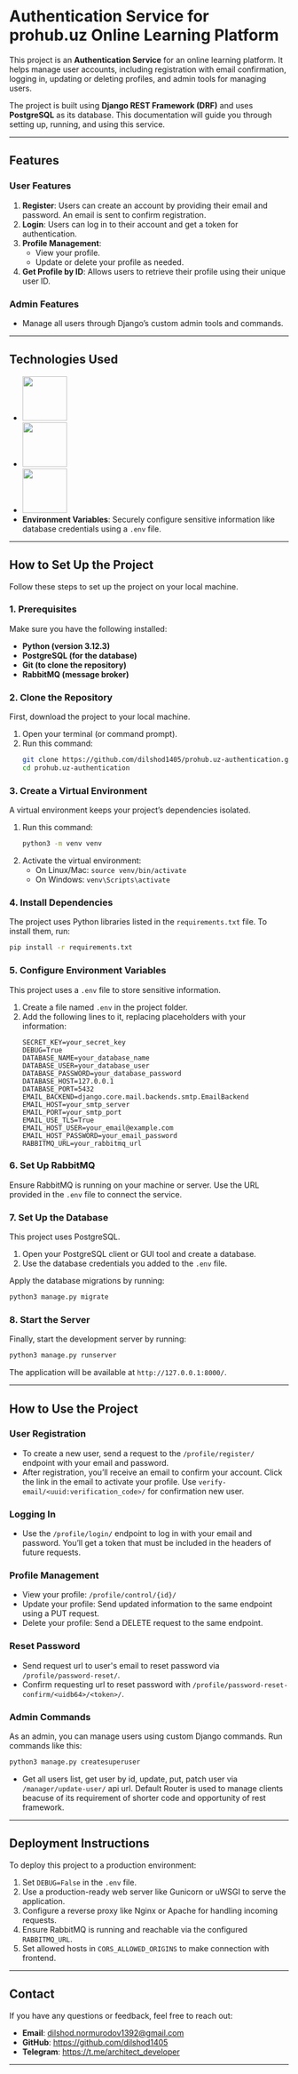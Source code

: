 # Authentication Service for prohub.uz Online Learning Platform

This project is an **Authentication Service** for an online learning platform. It helps manage user accounts, including registration with email confirmation, logging in, updating or deleting profiles, and admin tools for managing users.  

The project is built using **Django REST Framework (DRF)** and uses **PostgreSQL** as its database. This documentation will guide you through setting up, running, and using this service.  

---

## Features  

### User Features  
1. **Register**: Users can create an account by providing their email and password. An email is sent to confirm registration.  
2. **Login**: Users can log in to their account and get a token for authentication.  
3. **Profile Management**:  
   - View your profile.  
   - Update or delete your profile as needed.  
4. **Get Profile by ID**: Allows users to retrieve their profile using their unique user ID.  

### Admin Features  
- Manage all users through Django’s custom admin tools and commands.  

---

## Technologies Used  

- **<a href="https://www.djangoproject.com/"><img src="https://cdn.buttercms.com/zRXMXpcqQuaCbMu2mx1s" style="width: 80px;"></a>**<br>
- **<a href="https://www.postgresql.org/"><img src="https://encrypted-tbn0.gstatic.com/images?q=tbn:ANd9GcR6DdUxLa8GCaTGCkuun3tpbvKWU9dt1BPo_g&s" style="width: 80px;"></a>**<br>
- **<a href="https://www.rabbitmq.com/"><img src="https://i0.wp.com/dotsandbrackets.com/wp-content/uploads/2016/11/rabbitmq.jpg?fit=940%2C465&ssl=1" style="width: 80px;"></a>**
- **Environment Variables**: Securely configure sensitive information like database credentials using a `.env` file.  

---

## How to Set Up the Project  

Follow these steps to set up the project on your local machine.  

### 1. Prerequisites  
Make sure you have the following installed:  
- **Python (version 3.12.3)**  
- **PostgreSQL (for the database)**  
- **Git (to clone the repository)**
- **RabbitMQ (message broker)**  

### 2. Clone the Repository  
First, download the project to your local machine.  
1. Open your terminal (or command prompt).  
2. Run this command:  
   ```bash  
   git clone https://github.com/dilshod1405/prohub.uz-authentication.git
   cd prohub.uz-authentication
   ```  

### 3. Create a Virtual Environment  
A virtual environment keeps your project’s dependencies isolated.  
1. Run this command:  
   ```bash  
   python3 -m venv venv  
   ```  
2. Activate the virtual environment:  
   - On Linux/Mac: `source venv/bin/activate`  
   - On Windows: `venv\Scripts\activate`  

### 4. Install Dependencies  
The project uses Python libraries listed in the `requirements.txt` file. To install them, run:  
```bash  
pip install -r requirements.txt  
```  

### 5. Configure Environment Variables  
This project uses a `.env` file to store sensitive information.  
1. Create a file named `.env` in the project folder.  
2. Add the following lines to it, replacing placeholders with your information:  
   ```env  
   SECRET_KEY=your_secret_key  
   DEBUG=True  
   DATABASE_NAME=your_database_name  
   DATABASE_USER=your_database_user  
   DATABASE_PASSWORD=your_database_password  
   DATABASE_HOST=127.0.0.1  
   DATABASE_PORT=5432  
   EMAIL_BACKEND=django.core.mail.backends.smtp.EmailBackend  
   EMAIL_HOST=your_smtp_server  
   EMAIL_PORT=your_smtp_port  
   EMAIL_USE_TLS=True  
   EMAIL_HOST_USER=your_email@example.com  
   EMAIL_HOST_PASSWORD=your_email_password
   RABBITMQ_URL=your_rabbitmq_url 
   ```

### 6. Set Up RabbitMQ  
Ensure RabbitMQ is running on your machine or server. Use the URL provided in the `.env` file to connect the service. 


### 7. Set Up the Database  
This project uses PostgreSQL.  
1. Open your PostgreSQL client or GUI tool and create a database.  
2. Use the database credentials you added to the `.env` file.  

Apply the database migrations by running:  
```bash  
python3 manage.py migrate  
```  

### 8. Start the Server  
Finally, start the development server by running:  
```bash  
python3 manage.py runserver  
```  
The application will be available at `http://127.0.0.1:8000/`.  

---

## How to Use the Project  

### User Registration  
- To create a new user, send a request to the `/profile/register/` endpoint with your email and password.  
- After registration, you’ll receive an email to confirm your account. Click the link in the email to activate your profile. Use `verify-email/<uuid:verification_code>/` for confirmation new user.  

### Logging In  
- Use the `/profile/login/` endpoint to log in with your email and password. You’ll get a token that must be included in the headers of future requests.  

### Profile Management  
- View your profile: `/profile/control/{id}/`  
- Update your profile: Send updated information to the same endpoint using a PUT request.  
- Delete your profile: Send a DELETE request to the same endpoint.

### Reset Password
- Send request url to user's email to reset password via `/profile/password-reset/`.
- Confirm requesting url to reset password with `/profile/password-reset-confirm/<uidb64>/<token>/`.

### Admin Commands  
As an admin, you can manage users using custom Django commands. Run commands like this:  
```bash  
python3 manage.py createsuperuser
```
- Get all users list, get user by id, update, put, patch user via `/manager/update-user/` api url. Default Router is used to manage clients beacuse of its requirement of shorter code and opportunity of rest framework.

---

## Deployment Instructions  

To deploy this project to a production environment:  
1. Set `DEBUG=False` in the `.env` file.  
2. Use a production-ready web server like Gunicorn or uWSGI to serve the application.  
3. Configure a reverse proxy like Nginx or Apache for handling incoming requests.  
4. Ensure RabbitMQ is running and reachable via the configured `RABBITMQ_URL`.   
5. Set allowed hosts in `CORS_ALLOWED_ORIGINS` to make connection with frontend.

---

## Contact  

If you have any questions or feedback, feel free to reach out:  
- **Email**: dilshod.normurodov1392@gmail.com 
- **GitHub**: https://github.com/dilshod1405
- **Telegram**: https://t.me/architect_developer

---
